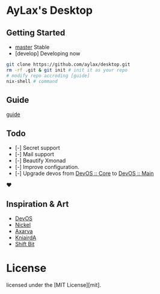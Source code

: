 # AyLax's Desktop

## Getting Started
- [master](https://github.com/aylax/desktop.git) Stable 
- [develop] Developing now

```sh
git clone https://github.com/aylax/desktop.git
rm -rf .git & git init # init it as your repo
# modify repo accroding [guide]
nix-shell # command
```

## Guide
[guide](https://devos.divnix.com/start)


## Todo
- [-] Secret support
- [-] Mail support
- [-] Beautify Xmonad
- [-] Improve configuration.
- [-] Upgrade devos from [DevOS :: Core](https://github.com/divnix/devos.git)
to [DevOS :: Main](https://github.com/divnix/devos.git)


:heart:

## Inspiration & Art
- [DevOS](https://github.com/divnix/devos)
- [Nickel](https://github.com/tweag/nickel)
- [Axarva](https://github.com/Axarva/dotfiles-2.0)
- [KniairdA](https://github.com/KnairdA/nixos_home)
- [Shift Bit](https://github.com/ShifterBit/nixos-config-devos)

# License
licensed under the [MIT License][mit].

